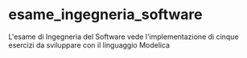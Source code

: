 # esame_ingegneria_software
L'esame di Ingegneria del Software vede l'implementazione di cinque esercizi da sviluppare con il linguaggio Modelica
